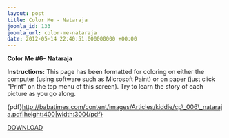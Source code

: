 ```yaml
---
layout: post
title: Color Me - Nataraja
joomla_id: 133
joomla_url: color-me-nataraja
date: 2012-05-14 22:40:51.000000000 +00:00
---
```



**Color Me #6- Nataraja**

**Instructions:** This page has been formatted for coloring on either the computer (using software such as Microsoft Paint) or on paper (just click "Print" on the top menu of this screen). Try to learn the story of each picture as you go along.

{pdf}http://babatimes.com/content/images/Articles/kiddie/cp\_006\_nataraja.pdf|height:400|width:300{/pdf}

[DOWNLOAD](images/Articles/kiddie/cp_006_nataraja.pdf)

